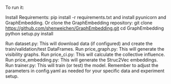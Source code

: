 To run it:

Install Requirements: pip install -r requirements.txt and install pyunicorn and GraphEmbedding.
Or clone the GraphEmbedding repository:
git clone https://github.com/shenweichen/GraphEmbedding.git
cd GraphEmbedding
python setup.py install

Run dataset.py: This will download data (if configured) and create the train/validation/test DataFrames.
Run price_graph.py: This will generate the visibility graphs.
Run price_ci.py: This will calculate the collective influence.
Run price_embedding.py: This will generate the Struc2Vec embeddings.
Run trainer.py: This will train (or test) the model.
Remember to adjust the parameters in config.yaml as needed for your specific data and experiment setup.